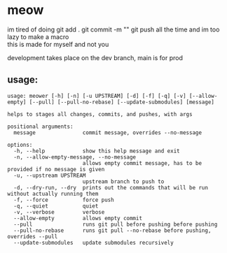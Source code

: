 # meow
im tired of doing git add . git commit -m "" git push all the time and im too lazy to make a macro  
this is made for myself and not you

development takes place on the dev branch, main is for prod

## usage:
```
usage: meower [-h] [-n] [-u UPSTREAM] [-d] [-f] [-q] [-v] [--allow-empty] [--pull] [--pull-no-rebase] [--update-submodules] [message]

helps to stages all changes, commits, and pushes, with args

positional arguments:
  message               commit message, overrides --no-message

options:
  -h, --help            show this help message and exit
  -n, --allow-empty-message, --no-message
                        allows empty commit message, has to be provided if no message is given
  -u, --upstream UPSTREAM
                        upstream branch to push to
  -d, --dry-run, --dry  prints out the commands that will be run without actually running them
  -f, --force           force push
  -q, --quiet           quiet
  -v, --verbose         verbose
  --allow-empty         allows empty commit
  --pull                runs git pull before pushing before pushing
  --pull-no-rebase      runs git pull --no-rebase before pushing, overrides --pull
  --update-submodules   update submodules recursively
```
